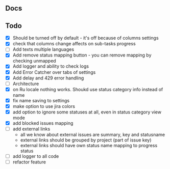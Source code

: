 ## Docs

## Todo

- [x] Should be turned off by default - it's off because of columns settings
- [x] check that columns change affects on sub-tasks progress
- [ ] Add texts multiple languages
- [x] Add remove status mapping button - you can remove mapping by checking unmapped
- [x] Add logger and ability to check logs
- [x] Add Error Catcher over tabs of settings
- [x] Add delay and 429 error handling
- [ ] Architecture 
- [x] on Ru locale nothing works. Shoukd use status category info instead of name
- [x] fix name saving to settings
- [x] make option to use jira colors
- [x] add option to ignore some statuses at all, even in status category view mode
- [x] add blocked issues mapping
- [ ] add external links
	- all we know about external issues are summary, key and statusname
	- external links should be grouped by project (part of issue key)
	- external links should have own status name mapping to progress status
- [ ] add logger to all code
- [ ] refactor feature 